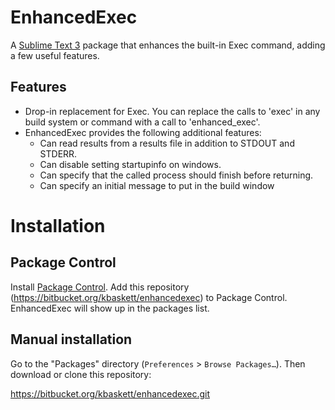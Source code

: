 # EnhancedExec

A [Sublime Text 3](http://www.sublimetext.com/) package that enhances the built-in Exec command, adding a few useful features.

## Features

*   Drop-in replacement for Exec. You can replace the calls to 'exec' in any build system or command with a call to 'enhanced_exec'.
*   EnhancedExec provides the following additional features:
    *   Can read results from a results file in addition to STDOUT and STDERR.
    *   Can disable setting startupinfo on windows.
    *   Can specify that the called process should finish before returning.
    *   Can specify an initial message to put in the build window

# Installation

## Package Control

Install [Package Control](http://wbond.net/sublime_packages/package_control). Add this repository (https://bitbucket.org/kbaskett/enhancedexec) to Package Control. EnhancedExec will show up in the packages list.

## Manual installation

Go to the "Packages" directory (`Preferences` > `Browse Packages…`). Then download or clone this repository:

https://bitbucket.org/kbaskett/enhancedexec.git

